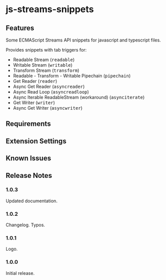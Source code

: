 # js-streams-snippets

## Features

Some ECMAScript Streams API snippets for javascript and typescript files.

Provides snippets with tab triggers for:
- Readable Stream (<kbd>readable</kbd>)
- Writable Stream (<kbd>writable</kbd>)
- Transform Stream (<kbd>transform</kbd>)
- Readable - Transform - Writable Pipechain (<kbd>pipechain</kbd>)
- Get Reader (<kbd>reader</kbd>)
- Async Get Reader (<kbd>asyncreader</kbd>)
- Async Read Loop (<kbd>asyncreadloop</kbd>)
- Async Iterable ReadableStream (workaround) (<kbd>asynciterate</kbd>)
- Get Writer (<kbd>writer</kbd>)
- Async Get Writer (<kbd>asyncwriter</kbd>)

## Requirements

## Extension Settings

## Known Issues

## Release Notes

### 1.0.3

Updated documentation.

### 1.0.2

Changelog. Typos.

### 1.0.1

Logo.

### 1.0.0

Initial release.

